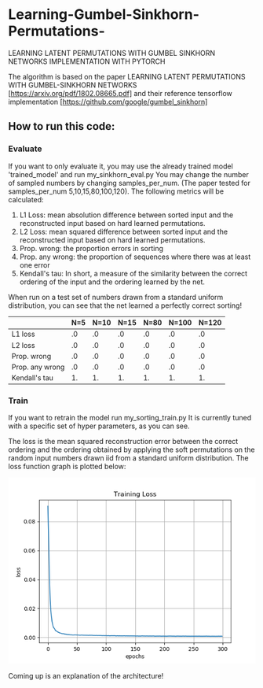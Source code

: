 # Learning-Gumbel-Sinkhorn-Permutations-
LEARNING LATENT PERMUTATIONS WITH GUMBEL SINKHORN NETWORKS IMPLEMENTATION WITH PYTORCH

The algorithm is based on the paper LEARNING LATENT PERMUTATIONS WITH GUMBEL-SINKHORN NETWORKS [https://arxiv.org/pdf/1802.08665.pdf] and their reference tensorflow implementation [https://github.com/google/gumbel_sinkhorn]

## How to run this code:
### Evaluate
If you want to only evaluate it, you may use the already trained model 'trained_model' and run my_sinkhorn_eval.py
You may change the number of sampled numbers by changing samples_per_num. (The paper tested for samples_per_num 5,10,15,80,100,120).
The following metrics will be calculated:
1. L1 Loss: mean absolution difference between sorted input and the reconstructed input based on hard learned permutations.
2. L2 Loss: mean squared difference between sorted input and the reconstructed input based on hard learned permutations.
3. Prop. wrong: the proportion errors in sorting
4. Prop. any wrong: the proportion of sequences where there was at least one error
5. Kendall's tau: In short, a measure of the similarity between the correct ordering of the input and the ordering learned by the net.

When run on a test set of numbers drawn from a standard uniform distribution, you can see that the net learned a perfectly correct sorting!

|               | N=5           | N=10          | N=15          | N=80          | N=100         | N=120         |
| ------------- | ------------- | ------------- | ------------- | ------------- | ------------- | ------------- |
|L1 loss        | .0            | .0            | .0            | .0            | .0            | .0            |
|L2 loss        | .0            | .0            | .0            | .0            | .0            | .0            |
|Prop. wrong    | .0            | .0            | .0            | .0            | .0            | .0            |
|Prop. any wrong| .0            | .0            | .0            | .0            | .0            | .0            |
|Kendall's tau  | 1.            | 1.            | 1.            | 1.            | 1.            | 1.            |


### Train
If you want to retrain the model run my_sorting_train.py
It is currently tuned with a specific set of hyper parameters, as you can see.

The loss is the mean squared reconstruction error between the correct ordering and the ordering obtained by applying the soft permutations on the random input numbers drawn iid from a standard uniform distribution.
The loss function graph is plotted below:

![Training Loss](https://github.com/HeddaCohenIndelman/Learning-Gumbel-Sinkhorn-Permutations-w-Pytorch/blob/master/training_loss.png)


Coming up is an explanation of the architecture!
